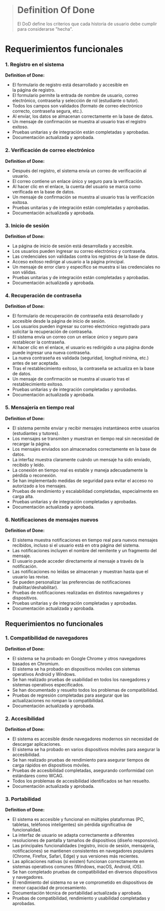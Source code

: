 > # Definition Of Done
> El DoD define los criterios que cada historia de usuario debe cumplir para considerarse "hecha".

# Requerimientos funcionales

### 1.  Registro  en  el  sistema
**Definition  of  Done:**
 - El  formulario  de  registro  está  desarrollado  y  accesible  en   
   la  página  de  registro.
 -   El  formulario  permite  la  entrada  de  nombre  de  usuario,  correo  electrónico,  contraseña  y  selección  de  rol  (estudiante     o  tutor).
 -   Todos  los  campos  son  validados  (formato  de  correo  electrónico  correcto,  contraseña  segura,  etc.).
 -   Al  enviar,  los  datos  se  almacenan  correctamente  en  la  base  de  datos.
 -   Un  mensaje  de  confirmación  se  muestra  al  usuario  tras  el  registro  exitoso.
 -   Pruebas  unitarias  y  de  integración  están  completadas  y  aprobadas.
 - Documentación  actualizada  y  aprobada.


### 2.  Verificación  de  correo  electrónico
**Definition  of  Done:**
-   Después  del  registro,  el  sistema  envía  un  correo  de  verificación  al  usuario.
-   El  correo  contiene  un  enlace  único  y  seguro  para  la  verificación.
-   Al  hacer  clic  en  el  enlace,  la  cuenta  del  usuario  se  marca  como  verificada  en  la  base  de  datos.
-   Un  mensaje  de  confirmación  se  muestra  al  usuario  tras  la  verificación  exitosa.
-   Pruebas  unitarias  y  de  integración  están  completadas  y  aprobadas.
-   Documentación  actualizada  y  aprobada.
    

### 3.  Inicio  de  sesión

**Definition  of  Done:**

-   La  página  de  inicio  de  sesión  está  desarrollada  y  accesible.
-   Los  usuarios  pueden  ingresar  su  correo  electrónico  y  contraseña.
-   Las  credenciales  son  validadas  contra  los  registros  de  la  base  de  datos.
-   Acceso  exitoso  redirige  al  usuario  a  la  página  principal.
-   Un  mensaje  de  error  claro  y  específico  se  muestra  si  las  credenciales  no  son  válidas.
-   Pruebas  unitarias  y  de  integración  están  completadas  y  aprobadas.
-   Documentación  actualizada  y  aprobada.
  

### 4. **Recuperación de contraseña**

**Definition of Done:**

-   El formulario de recuperación de contraseña está desarrollado y accesible desde la página de inicio de sesión.
-   Los usuarios pueden ingresar su correo electrónico registrado para solicitar la recuperación de contraseña.
-   El sistema envía un correo con un enlace único y seguro para restablecer la contraseña.
-   Al hacer clic en el enlace, el usuario es redirigido a una página donde puede ingresar una nueva contraseña.
-   La nueva contraseña es validada (seguridad, longitud mínima, etc.) antes de ser aceptada.
-   Tras el restablecimiento exitoso, la contraseña se actualiza en la base de datos.
-   Un mensaje de confirmación se muestra al usuario tras el restablecimiento exitoso.
-   Pruebas unitarias y de integración completadas y aprobadas.
-   Documentación actualizada y aprobada.



### 5. **Mensajería en tiempo real**

**Definition of Done:**

-   El sistema permite enviar y recibir mensajes instantáneos entre usuarios (estudiantes y tutores).
-   Los mensajes se transmiten y muestran en tiempo real sin necesidad de recargar la página.
-   Los mensajes enviados son almacenados correctamente en la base de datos.
-   La interfaz muestra claramente cuándo un mensaje ha sido enviado, recibido y leído.
-   La conexión en tiempo real es estable y maneja adecuadamente la pérdida o reconexión.
-   Se han implementado medidas de seguridad para evitar el acceso no autorizado a los mensajes.
-   Pruebas de rendimiento y escalabilidad completadas, especialmente en carga alta.
-   Pruebas unitarias y de integración completadas y aprobadas.
-   Documentación actualizada y aprobada.


### 6. **Notificaciones de mensajes nuevos**

**Definition of Done:**

-   El sistema muestra notificaciones en tiempo real para nuevos mensajes recibidos, incluso si el usuario está en otra página del sistema.
-   Las notificaciones incluyen el nombre del remitente y un fragmento del mensaje.
-   El usuario puede acceder directamente al mensaje a través de la notificación.
-   Las notificaciones no leídas se almacenan y muestran hasta que el usuario las revise.
-   Se pueden personalizar las preferencias de notificaciones (habilitar/deshabilitar).
-   Pruebas de notificaciones realizadas en distintos navegadores y dispositivos.
-   Pruebas unitarias y de integración completadas y aprobadas.
-   Documentación actualizada y aprobada.


## Requerimientos no funcionales

### 1.  Compatibilidad  de  navegadores
**Definition  of  Done:**

-   El  sistema  se  ha  probado  en  Google  Chrome  y  otros  navegadores  basados  en  Chromium.
-   El  sistema  se  ha  probado  en  dispositivos  móviles  con  sistemas  operativos  Android  y  Windows.
-   Se  han  realizado  pruebas  de  usabilidad  en  todos  los  navegadores  y  sistemas  operativos  especificados.
-   Se  han  documentado  y  resuelto  todos  los  problemas  de  compatibilidad.
-   Pruebas  de  regresión  completadas  para  asegurar  que  las  actualizaciones  no  rompan  la  compatibilidad.
-   Documentación  actualizada  y  aprobada.
    

### 2.  Accesibilidad

**Definition  of  Done:**

-   El  sistema  es  accesible  desde  navegadores  modernos  sin  necesidad  de  descargar  aplicaciones.
-   El  sistema  se  ha  probado  en  varios  dispositivos  móviles  para  asegurar  la  accesibilidad.
-   Se  han  realizado  pruebas  de  rendimiento  para  asegurar  tiempos  de  carga  rápidos  en  dispositivos  móviles.
-   Pruebas  de  accesibilidad  completadas,  asegurando  conformidad  con  estándares  como  WCAG.
-   Todos  los  problemas  de  accesibilidad  identificados  se  han  resuelto.
-   Documentación  actualizada  y  aprobada.

  
### **3. Portabilidad**

**Definition of Done:**

-   El sistema es accesible y funcional en múltiples plataformas (PC, tabletas, teléfonos inteligentes) sin pérdida significativa de funcionalidad.
-   La interfaz de usuario se adapta correctamente a diferentes resoluciones de pantalla y tamaños de dispositivos (diseño responsivo).
-   Las principales funcionalidades (registro, inicio de sesión, mensajería, notificaciones) se mantienen consistentes en navegadores populares (Chrome, Firefox, Safari, Edge) y sus versiones más recientes.
-   Las aplicaciones nativas (si existen) funcionan correctamente en sistemas operativos comunes (Windows, macOS, Android, iOS).
-   Se han completado pruebas de compatibilidad en diversos dispositivos y navegadores.
-   El rendimiento del sistema no se ve comprometido en dispositivos de menor capacidad de procesamiento.
-   Documentación técnica de portabilidad actualizada y aprobada.
-   Pruebas de compatibilidad, rendimiento y usabilidad completadas y aprobadas.

